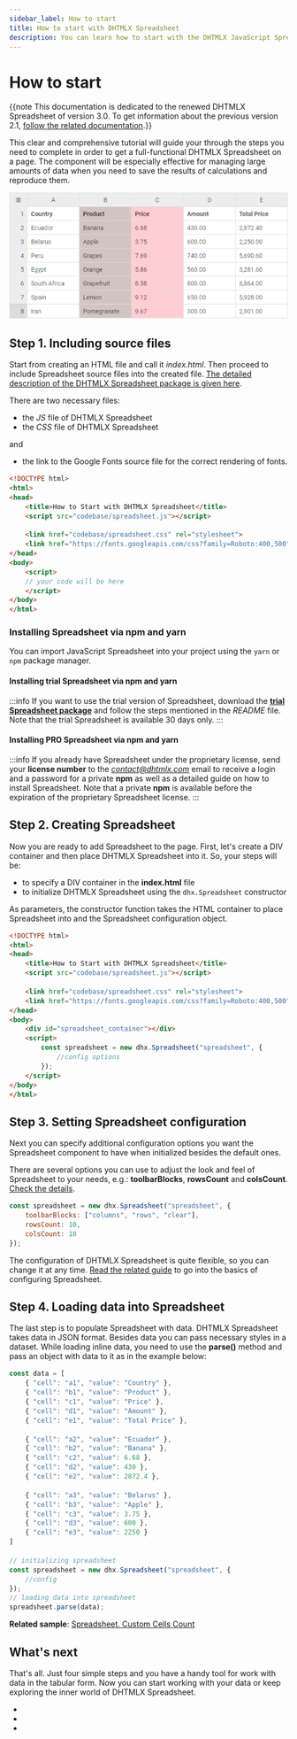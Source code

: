 ```yaml
---
sidebar_label: How to start
title: How to start with DHTMLX Spreadsheet
description: You can learn how to start with the DHTMLX JavaScript Spreadsheet library in the documentation. Browse developer guides and API reference, try out code examples and live demos, and download a free 30-day evaluation version of DHTMLX Spreadsheet.
---
```


# How to start

{{note This documentation is dedicated to the renewed DHTMLX Spreadsheet of version 3.0. To get information about the previous version 2.1, [follow the related documentation](https://docs.dhtmlx.com/spreadsheet__index.html).}}

This clear and comprehensive tutorial will guide your through the steps you need to complete in order to get a full-functional DHTMLX Spreadsheet on a page. The component will be especially effective for managing large amounts of data when you need to save the results of calculations and reproduce them.

![Spreadsheet init](assets/how_to_start.png)

## Step 1. Including source files

Start from creating an HTML file and call it *index.html*. Then proceed to include Spreadsheet source files into the created file. [The detailed description of the DHTMLX Spreadsheet package is given here](initialization.md#including-source-files).

There are two necessary files:

- the *JS* file of DHTMLX Spreadsheet
- the *CSS* file of DHTMLX Spreadsheet

and

- the link to the Google Fonts source file for the correct rendering of fonts.

~~~html {5-8} title="index.html"
<!DOCTYPE html>
<html>
<head>
    <title>How to Start with DHTMLX Spreadsheet</title>
    <script src="codebase/spreadsheet.js"></script>   

    <link href="codebase/spreadsheet.css" rel="stylesheet"> 
    <link href="https://fonts.googleapis.com/css?family=Roboto:400,500" rel="stylesheet">
</head>
<body>
    <script>
    // your code will be here
    </script>
</body>
</html>
~~~

### Installing Spreadsheet via npm and yarn

You can import JavaScript Spreadsheet into your project using the `yarn` or `npm` package manager.

#### Installing trial Spreadsheet via npm and yarn

:::info
If you want to use the trial version of Spreadsheet, download the [**trial Spreadsheet package**](https://dhtmlx.com/docs/products/dhtmlxSpreadsheet/download.shtml) and follow the steps mentioned in the *README* file. Note that the trial Spreadsheet is available 30 days only.
:::

#### Installing PRO Spreadsheet via npm and yarn

:::info
If you already have Spreadsheet under the proprietary license, send your **license number** to the *contact@dhtmlx.com* email to receive a login and a password for a private **npm** as well as a detailed guide on how to install Spreadsheet. Note that a private **npm** is available before the expiration of the proprietary Spreadsheet license.
:::

## Step 2. Creating Spreadsheet

Now you are ready to add Spreadsheet to the page. First, let's create a DIV container and then place DHTMLX Spreadsheet into it. So, your steps will be:

- to specify a DIV container in the **index.html** file
- to initialize DHTMLX Spreadsheet using the `dhx.Spreadsheet` constructor

As parameters, the constructor function takes the HTML container to place Spreadsheet into and the Spreadsheet configuration object.

~~~html title="index.html"
<!DOCTYPE html>
<html>
<head>
    <title>How to Start with DHTMLX Spreadsheet</title>
    <script src="codebase/spreadsheet.js"></script>   
   
    <link href="codebase/spreadsheet.css" rel="stylesheet">  
    <link href="https://fonts.googleapis.com/css?family=Roboto:400,500" rel="stylesheet">
</head>
<body>
    <div id="spreadsheet_container"></div>
    <script>
        const spreadsheet = new dhx.Spreadsheet("spreadsheet", {
            //config options
        });
    </script>
</body>
</html>
~~~

## Step 3. Setting Spreadsheet configuration

Next you can specify additional configuration options you want the Spreadsheet component to have when initialized besides the default ones.

There are several options you can use to adjust the look and feel of Spreadsheet to your needs, e.g.: **toolbarBlocks**, **rowsCount** and **colsCount**. [Check the details](configuration.md).

~~~jsx
const spreadsheet = new dhx.Spreadsheet("spreadsheet", {
    toolbarBlocks: ["columns", "rows", "clear"],
    rowsCount: 10,
    colsCount: 10
});
~~~

The configuration of DHTMLX Spreadsheet is quite flexible, so you can change it at any time. [Read the related guide](configuration.md) to go into the basics of configuring Spreadsheet.

## Step 4. Loading data into Spreadsheet

The last step is to populate Spreadsheet with data. DHTMLX Spreadsheet takes data in JSON format. Besides data you can pass necessary styles in a dataset. While loading inline data, you need to use the **parse()** method and pass an object with data to it as in the example below:

~~~jsx title="data.json"
const data = [
    { "cell": "a1", "value": "Country" },
    { "cell": "b1", "value": "Product" },
    { "cell": "c1", "value": "Price" },
    { "cell": "d1", "value": "Amount" },
    { "cell": "e1", "value": "Total Price" },

    { "cell": "a2", "value": "Ecuador" },
    { "cell": "b2", "value": "Banana" },
    { "cell": "c2", "value": 6.68 },
    { "cell": "d2", "value": 430 },
    { "cell": "e2", "value": 2872.4 },

    { "cell": "a3", "value": "Belarus" },
    { "cell": "b3", "value": "Apple" },
    { "cell": "c3", "value": 3.75 },
    { "cell": "d3", "value": 600 },
    { "cell": "e3", "value": 2250 }
]

// initializing spreadsheet
const spreadsheet = new dhx.Spreadsheet("spreadsheet", {
    //config
});
// loading data into spreadsheet
spreadsheet.parse(data);
~~~

**Related sample**: [Spreadsheet. Custom Cells Count](https://snippet.dhtmlx.com/vc3mstsw)

## What's next

That's all. Just four simple steps and you have a handy tool for work with data in the tabular form. Now you can start working with your data or keep exploring the inner world of DHTMLX Spreadsheet.

- [](index.md)
- [](guides.md)
- [](api/api_overview.md)
